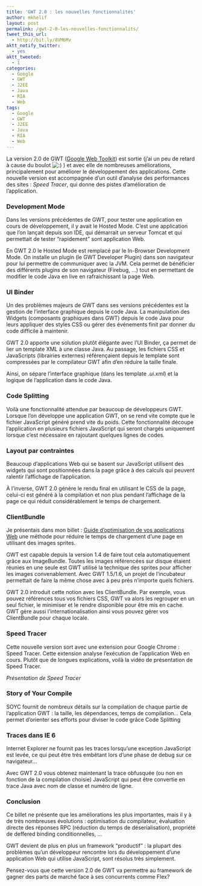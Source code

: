 ```yaml
---
title: 'GWT 2.0 : les nouvelles fonctionnalités'
author: mkhelif
layout: post
permalink: /gwt-2-0-les-nouvelles-fonctionnalits/
tweet_this_url:
  - http://bit.ly/8VM6Mv
aktt_notify_twitter:
  - yes
aktt_tweeted:
  - 1
categories:
  - Google
  - GWT
  - J2EE
  - Java
  - RIA
  - Web
tags:
  - Google
  - GWT
  - J2EE
  - Java
  - RIA
  - Web
---
```

La version 2.0 de GWT ([Google Web Toolkit][1]) est sortie (j’ai un peu de retard à cause du boulot <img src='http://www.mkhelif.fr/wp-includes/images/smilies/icon_smile.gif' alt=':)' class='wp-smiley' /> ) et avec elle de nombreuses améliorations, principalement pour améliorer le développement des applications. Cette nouvelle version est accompagnée d’un outil d’analyse des performances des sites : *Speed Tracer*, qui donne des pistes d’amélioration de l’application.

### Development Mode

Dans les versions précédentes de GWT, pour tester une application en cours de développement, il y avait le Hosted Mode. C’est une application que l’on lançait depuis son IDE, qui démarrait un serveur Tomcat et qui permettait de tester “rapidement” sont application Web.

En GWT 2.0 le Hosted Mode est remplacé par le In-Browser Development Mode. On installe un plugin (le GWT Developer Plugin) dans son navigateur pour lui permettre de communiquer avec la JVM. Cela permet de bénéficier des différents plugins de son navigateur (Firebug, …) tout en permettant de modifier le code Java en live en rafraichissant la page Web.

### UI Binder

Un des problèmes majeurs de GWT dans ses versions précédentes est la gestion de l’interface graphique depuis le code Java. La manipulation des Widgets (composants graphiques dans GWT) depuis le code Java pour leurs appliquer des styles CSS ou gérer des événements finit par donner du code difficile à maintenir.

GWT 2.0 apporte une solution plutôt élégante avec l’UI Binder, ça permet de lier un template XML à une classe Java. Au passage, les fichiers CSS et JavaScripts (librairies externes) référençaient depuis le template sont compressées par le compilateur GWT afin d’en réduire la taille finale.

Ainsi, on sépare l’interface graphique (dans les template *.ui.xml*) et la logique de l’application dans le code Java.

### Code Splitting

Voilà une fonctionnalité attendue par beaucoup de développeurs GWT. Lorsque l’on développe une application GWT, on se rend vite compte que le fichier JavaScript généré prend vite du poids. Cette fonctionnalité découpe l’application en plusieurs fichiers JavaScript qui seront chargés uniquement lorsque c’est nécessaire en rajoutant quelques lignes de codes.

### Layout par contraintes

Beaucoup d’applications Web qui se basent sur JavaScript utilisent des widgets qui sont positionnées dans la page grâce à des calculs qui peuvent ralentir l’affichage de l’application.

À l’inverse, GWT 2.0 génère le rendu final en utilisant le CSS de la page, celui-ci est généré à la compilation et non plus pendant l’affichage de la page ce qui réduit considérablement le temps de chargement.&#160;

### ClientBundle

Je présentais dans mon billet : [Guide d’optimisation de vos applications Web][2] une méthode pour réduire le temps de chargement d’une page en utilisant des images sprites.

GWT est capable depuis la version 1.4 de faire tout cela automatiquement grâce aux ImageBundle. Toutes les images référencées sur disque étaient réunies en une seule est GWT utilisé la technique des sprites pour afficher les images convenablement. Avec GWT 1.5/1.6, un projet de l’incubateur permettait de faire la même chose avec à peu près n’importe quels fichiers.

GWT 2.0 introduit cette notion avec les ClientBundle. Par exemple, vous pouvez références tous vos fichiers CSS, GWT va alors les regrouper en un seul fichier, le minimiser et le rendre disponible pour être mis en cache. GWT gère aussi l’internationalisation ainsi vous pouvez gérer vos ClientBundle pour chaque locale.

### Speed Tracer

Cette nouvelle version sort avec une extension pour Google Chrome : Speed Tracer. Cette extension analyse l’exécution de l’application Web en cours. Plutôt que de longues explications, voilà la vidéo de présentation de Speed Tracer.

<p class="align-center">
  <em>Présentation de Speed Tracer</em>
</p>

<p class="align-center">
</p>

### Story of Your Compile

SOYC fournit de nombreux détails sur la compilation de chaque partie de l’application GWT : la taille, les dépendances, temps de compilation… Cela permet d’orienter ses efforts pour diviser le code grâce Code Splitting

### Traces dans IE 6

Internet Explorer ne fournit pas les traces lorsqu’une exception JavaScript est levée, ce qui peut être très embêtant lors d’une phase de debug sur ce navigateur…

Avec GWT 2.0 vous obtenez maintenant la trace obfusquée (ou non en fonction de la compilation choisie) JavaScript qui peut être convertie en trace Java avec nom de classe et numéro de ligne.

### Conclusion

Ce billet ne présente que les améliorations les plus importantes, mais il y à de très nombreuses évolutions : optimisation du compilateur, évaluation directe des réponses RPC (réduction du temps de déserialisation), propriété de deffered binding conditionnelles, …

GWT devient de plus en plus un framework “productif” : la plupart des problèmes qu’un développeur rencontre lors du développement d’une application Web qui utilise JavaScript, sont résolus très simplement.

Pensez-vous que cette version 2.0 de GWT va permettre au framework de gagner des parts de marché face à ses concurrents comme Flex?

 [1]: http://www.mkhelif.fr/2008/07/03/gwt-introduction-au-framework.html
 [2]: http://www.mkhelif.fr/2009/10/20/guide-doptimisation-de-vos-applications-web.html